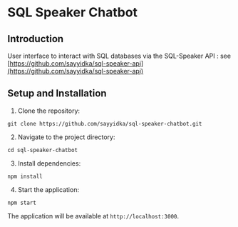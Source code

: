 # SQL Speaker Chatbot

## Introduction
User interface to interact with SQL databases via the SQL-Speaker API : see [https://github.com/sayyidka/sql-speaker-api](https://github.com/sayyidka/sql-speaker-api)

## Setup and Installation

1. Clone the repository:
```
git clone https://github.com/sayyidka/sql-speaker-chatbot.git
```

2. Navigate to the project directory:
```
cd sql-speaker-chatbot
```

3. Install dependencies:
```
npm install
```

4. Start the application:
```
npm start
```

The application will be available at `http://localhost:3000`.